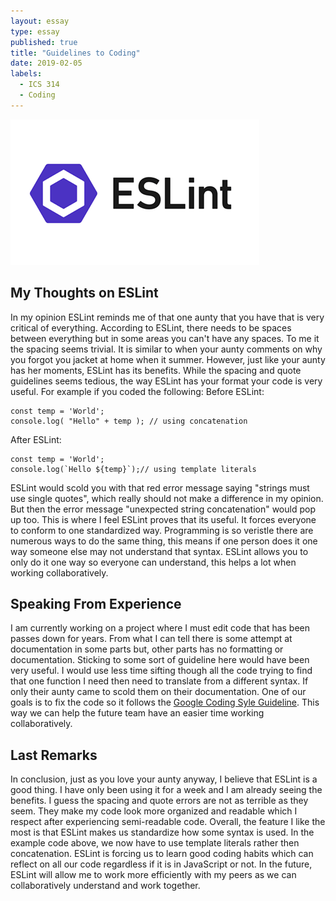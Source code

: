 ```yaml
---
layout: essay
type: essay
published: true
title: "Guidelines to Coding"
date: 2019-02-05
labels:
  - ICS 314
  - Coding
---
```



<img class="ui medium right floated image" src="../images/ESLint_logo.png">

## My Thoughts on ESLint
In my opinion ESLint reminds me of that one aunty that you have that is very critical of everything. According to ESLint, there needs to be spaces between everything but in some areas you can't have any spaces. To me it the spacing seems trivial. It is similar to when your aunty comments on why you forgot you jacket at home when it summer. However, just like your aunty has her moments, ESLint has its benefits. While the spacing and quote guidelines seems tedious, the way ESLint has your format your code is very useful. For example if you coded the following:
Before ESLint:
```
const temp = 'World';
console.log( "Hello" + temp ); // using concatenation
```
After ESLint:
```
const temp = 'World';
console.log(`Hello ${temp}`);// using template literals
```
ESLint would scold you with that red error message saying "strings must use single quotes", which really should not make a difference in my opinion. But then the error message "unexpected string concatenation" would pop up too. This is where I feel ESLint proves that its useful. It forces everyone to conform to one standardized way. Programming is so veristle there are numerous ways to do the same thing, this means if one person does it one way someone else may not understand that syntax. ESLint allows you to only do it one way so everyone can understand, this helps a lot when working collaboratively.

## Speaking From Experience
I am currently working on a project where I must edit code that has been passes down for years. From what I can tell there is some attempt at documentation in some parts but, other parts has no formatting or documentation. Sticking to some sort of guideline here would have been very useful. I would use less time sifting though all the code trying to find that one function I need then need to translate from a different syntax. If only their aunty came to scold them on their documentation. One of our goals is to fix the code so it follows the [Google Coding Syle Guideline](https://google.github.io/styleguide/cppguide.html). This way we can help the future team have an easier time working collaboratively. 

## Last Remarks
In conclusion, just as you love your aunty anyway, I believe that ESLint is a good thing. I have only been using it for a week and I am already seeing the benefits. I guess the spacing and quote errors are not as terrible as they seem. They make my code look more organized and readable which I respect after experiencing semi-readable code. Overall, the feature I like the most is that ESLint makes us standardize how some syntax is used. In the example code above, we now have to use template literals rather then concatenation. ESLint is forcing us to learn good coding habits which can reflect on all our code regardless if it is in JavaScript or not. In the future, ESLint will allow me to work more efficiently with my peers as we can collaboratively understand and work together.
